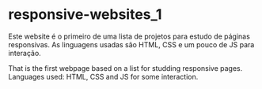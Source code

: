 # responsive-websites_1

Este website é o primeiro de uma lista de projetos para estudo de páginas responsivas. As linguagens usadas são HTML, CSS e um pouco de JS para interação.

That is the first webpage based on a list for studding responsive pages. Languages used: HTML, CSS and JS for some interaction.
